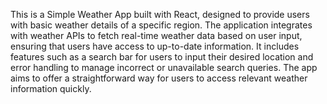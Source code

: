 This is a Simple Weather App built with React, designed to provide users with basic weather details of a specific region. The application integrates with weather APIs to fetch real-time weather data based on user input, ensuring that users have access to up-to-date information. It includes features such as a search bar for users to input their desired location and error handling to manage incorrect or unavailable search queries. The app aims to offer a straightforward way for users to access relevant weather information quickly.
